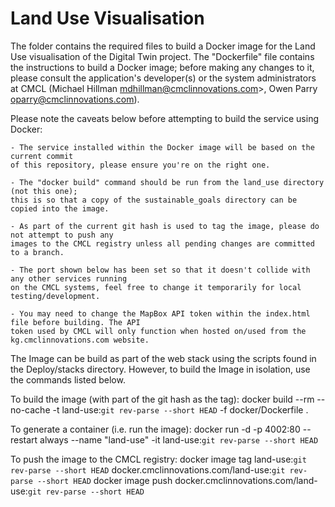 # Land Use Visualisation

The folder contains the required files to build a Docker image for the Land Use visualisation of the Digital Twin project. The "Dockerfile" file contains the instructions to build a Docker image; before making any changes to it, please consult the application's developer(s) or the system administrators at CMCL (Michael Hillman mdhillman@cmclinnovations.com>, Owen Parry <oparry@cmclinnovations.com>).

Please note the caveats below before attempting to build the service using Docker:

	- The service installed within the Docker image will be based on the current commit 
	of this repository, please ensure you're on the right one.

	- The "docker build" command should be run from the land_use directory (not this one); 
	this is so that a copy of the sustainable_goals directory can be copied into the image.
	
	- As part of the current git hash is used to tag the image, please do not attempt to push any
	images to the CMCL registry unless all pending changes are committed to a branch. 
	
	- The port shown below has been set so that it doesn't collide with any other services running
	on the CMCL systems, feel free to change it temporarily for local testing/development.
	
	- You may need to change the MapBox API token within the index.html file before building. The API
	token used by CMCL will only function when hosted on/used from the kg.cmclinnovations.com website.
	
	
The Image can be build as part of the web stack using the scripts found in the Deploy/stacks directory. However, to build the Image in isolation, use the commands listed below.

To build the image (with part of the git hash as the tag):
	docker build --rm --no-cache -t land-use:`git rev-parse --short HEAD` -f docker/Dockerfile .
	
To generate a container (i.e. run the image):
	docker run -d -p 4002:80 --restart always --name "land-use" -it land-use:`git rev-parse --short HEAD`
	
To push the image to the CMCL registry:
	docker image tag land-use:`git rev-parse --short HEAD` docker.cmclinnovations.com/land-use:`git rev-parse --short HEAD`
	docker image push docker.cmclinnovations.com/land-use:`git rev-parse --short HEAD`
